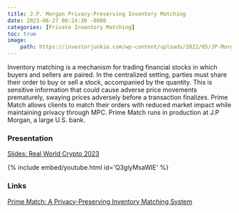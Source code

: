 ```yaml
---
title: J.P. Morgan Privacy-Preserving Inventory Matching
date: 2023-06-27 06:24:30 -0800
categories: [Private Inventory Matching]
toc: true
image:
    path: https://investorjunkie.com/wp-content/uploads/2022/05/JP-Morgan-Self-Directed-Investing-Review.png
---
```


Inventory matching is a mechanism for trading financial stocks in which buyers and sellers are paired. In the centralized setting, parties must share their order to buy or sell a stock, accompanied by the quantity. This is sensitive information that could cause adverse price movements prematurely, swaying prices adversely before a transaction finalizes. Prime Match allows clients to match their orders with reduced market impact while maintaining privacy through MPC. Prime Match runs in production at J.P Morgan, a large U.S. bank.

### Presentation

[Slides: Real World Crypto 2023](https://docs.google.com/presentation/d/1XGln3GRyJZPO7rhtjads-hxd23Nd0TgmjvPYD-gi4lk/edit#slide=id.p1)

{% include embed/youtube.html id='Q3glyMsaWIE' %}

### Links

[Prime Match: A Privacy-Preserving Inventory Matching System](https://eprint.iacr.org/2023/400)